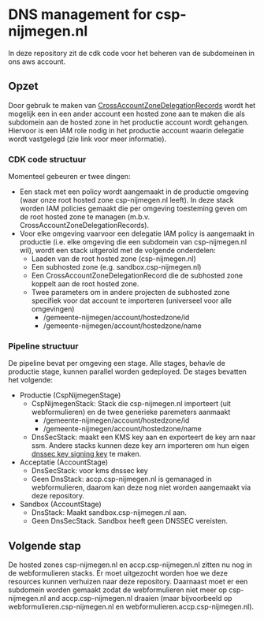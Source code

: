 # DNS management for csp-nijmegen.nl

In deze repository zit de cdk code voor het beheren van de subdomeinen in ons aws account.

## Opzet
Door gebruik te maken van [CrossAccountZoneDelegationRecords](https://docs.aws.amazon.com/cdk/api/v2/docs/aws-cdk-lib.aws_route53.CrossAccountZoneDelegationRecord.html) wordt het mogelijk een in een ander account een hosted zone aan te maken die als subdomein aan de hosted zone in het productie account wordt gehangen. Hiervoor is een IAM role nodig in het productie account waarin delegatie wordt vastgelegd (zie link voor meer informatie).

### CDK code structuur
Momenteel gebeuren er twee dingen:
- Een stack met een policy wordt aangemaakt in de productie omgeving (waar onze root hosted zone csp-nijmegen.nl leeft). In deze stack worden IAM policies gemaakt die per omgeving toesteming geven om de root hosted zone te managen (m.b.v. CrossAccountZoneDelegationRecords).
- Voor elke omgeving vaarvoor een delegatie IAM policy is aangemaakt in productie (i.e. elke omgeving die een subdomein van csp-nijmegen.nl wil), wordt een stack uitgerold met de volgende onderdelen:
    - Laaden van de root hosted zone (csp-nijmegen.nl)
    - Een subhosted zone (e.g. sandbox.csp-nijmegen.nl)
    - Een CrossAccountZoneDelegationRecord die de subhosted zone koppelt aan de root hosted zone.
    - Twee parameters om in andere projecten de subhosted zone specifiek voor dat account te importeren (universeel voor alle omgevingen)
        - /gemeente-nijmegen/account/hostedzone/id
        - /gemeente-nijmegen/account/hostedzone/name

### Pipeline structuur
De pipeline bevat per omgeving een stage. Alle stages, behavle de productie stage, kunnen parallel worden gedeployed. De stages bevatten het volgende:
- Productie (CspNijmegenStage)
    - CspNijmegenStack: Stack die csp-nijmegen.nl importeert (uit webformulieren) en de twee generieke paremeters aanmaakt
        - /gemeente-nijmegen/account/hostedzone/id
        - /gemeente-nijmegen/account/hostedzone/name
    - DnsSecStack: maakt een KMS key aan en exporteert de key arn naar ssm. Andere stacks kunnen deze key arn importeren om hun eigen [dnssec key signing key](https://docs.aws.amazon.com/cdk/api/v1/docs/@aws-cdk_aws-route53.CfnKeySigningKey.html) te maken.
- Acceptatie (AccountStage)
    - DnsSecStack: voor kms dnssec key
    - Geen DnsStack: accp.csp-nijmegen.nl is gemanaged in webformulieren, daarom kan deze nog niet worden aangemaakt via deze repository.
- Sandbox (AccountStage)
    - DnsStack: Maakt sandbox.csp-nijmegen.nl aan.
    - Geen DnsSecStack. Sandbox heeft geen DNSSEC vereisten.



## Volgende stap
De hosted zones csp-nijmegen.nl en accp.csp-nijmegen.nl zitten nu nog in de webformulieren stacks. Er moet uitgezocht worden hoe we deze resources kunnen verhuizen naar deze repository. Daarnaast moet er een subdomein worden gemaakt zodat de webformulieren niet meer op csp-nijmegen.nl and accp.csp-nijmegen.nl draaien (maar bijvoorbeeld op webformulieren.csp-nijmegen.nl en webformulieren.accp.csp-nijmegen.nl). 


